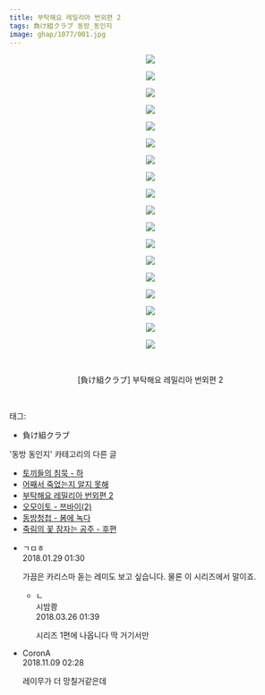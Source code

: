 ```yaml
---
title: 부탁해요 레밀리아 번외편 2
tags: 負け組クラブ 동방_동인지
image: ghap/1077/001.jpg
---
```

<div class="article">
<p style="text-align: center; clear: none; float: none;"><img src="{{ site.nasurl }}/ghap/1077/001.jpg"/></p>
<p style="text-align: center; clear: none; float: none;"><img src="{{ site.nasurl }}/ghap/1077/002.jpg"/></p>
<p style="text-align: center; clear: none; float: none;"><img src="{{ site.nasurl }}/ghap/1077/003.jpg"/></p>
<p style="text-align: center; clear: none; float: none;"><img src="{{ site.nasurl }}/ghap/1077/004.jpg"/></p>
<p style="text-align: center; clear: none; float: none;"><img src="{{ site.nasurl }}/ghap/1077/005.jpg"/></p>
<p style="text-align: center; clear: none; float: none;"><img src="{{ site.nasurl }}/ghap/1077/006.jpg"/></p>
<p style="text-align: center; clear: none; float: none;"><img src="{{ site.nasurl }}/ghap/1077/007.jpg"/></p>
<p style="text-align: center; clear: none; float: none;"><img src="{{ site.nasurl }}/ghap/1077/008.jpg"/></p>
<p style="text-align: center; clear: none; float: none;"><img src="{{ site.nasurl }}/ghap/1077/009.jpg"/></p>
<p style="text-align: center; clear: none; float: none;"><img src="{{ site.nasurl }}/ghap/1077/010.jpg"/></p>
<p style="text-align: center; clear: none; float: none;"><img src="{{ site.nasurl }}/ghap/1077/011.jpg"/></p>
<p style="text-align: center; clear: none; float: none;"><img src="{{ site.nasurl }}/ghap/1077/012.jpg"/></p>
<p style="text-align: center; clear: none; float: none;"><img src="{{ site.nasurl }}/ghap/1077/013.jpg"/></p>
<p style="text-align: center; clear: none; float: none;"><img src="{{ site.nasurl }}/ghap/1077/014.jpg"/></p>
<p style="text-align: center; clear: none; float: none;"><img src="{{ site.nasurl }}/ghap/1077/015.jpg"/></p>
<p style="text-align: center; clear: none; float: none;"><img src="{{ site.nasurl }}/ghap/1077/016.jpg"/></p>
<p style="text-align: center; clear: none; float: none;"><img src="{{ site.nasurl }}/ghap/1077/017.jpg"/></p>
<p style="text-align: center; clear: none; float: none;"><img src="{{ site.nasurl }}/ghap/1077/018.jpg"/></p>
<p style="text-align: center; clear: none; float: none;"><br/></p>
<p style="text-align: center; clear: none; float: none;">[負け組クラブ] 부탁해요 레밀리아 번외편 2</p>
<p><br/></p>
</div><div class="tagTrail">
<p>태그: </p>
<ul>
<li>負け組クラブ</li>
</ul>
</div><div class="another">
<p>'동방 동인지' 카테고리의 다른 글</p>
<ul>
<li><a href="/2016-07-24-ghap_1079">토끼들의 침묵 - 하</a></li>
<li><a href="/2016-07-24-ghap_1078">어째서 죽었는지 알지 못해</a></li>
<li><a href="/2016-07-24-ghap_1077">부탁해요 레밀리아 번외편 2</a></li>
<li><a href="/2016-07-24-ghap_1076">오모이토 - 쯔바이(2)</a></li>
<li><a href="/2016-07-24-ghap_1075">동방청첩 - 봄에 녹다</a></li>
<li><a href="/2016-07-24-ghap_1074">죽림의 꽃 잠자는 공주 - 후편</a></li>
</ul>
</div><div class="cb_module cb_fluid">
<div class="cb_wrt cb_profile">
<div class="comment">
<ul>
<li class="cb_thumb_off" id="comment15185971">
<div class="cb_comment_area">
<div class="cb_info_area">
<div class="cb_section">
<span class="cb_nick_name">ㄱㅁㅎ</span>
</div>
<div class="cb_section">
<span class="cb_date">2018.01.29 01:30 </span>
</div>
</div>
<div class="cb_dsc_comment">
<p class="cb_dsc">
											가끔은 카리스마 돋는 레미도 보고 싶습니다. 물론 이 시리즈에서 말이죠.
										</p>
</div>
<ul>
<li class="cb_thumb_off" id="comment15227282">
<span class="cb_bu_subnode">ㄴ</span>
<div class="cb_comment_area">
<div class="cb_info_area">
<div class="cb_section">
<span class="cb_nick_name">시밤쾅</span>
</div>
<div class="cb_section">
<span class="cb_date">2018.03.26 01:39 </span>
</div>
</div>
<div class="cb_dsc_comment">
<p class="cb_dsc">
																시리즈 1편에 나옵니다 딱 거기서만
															</p>
</div>
</div>
</li>
</ul>
</div></li>
<li class="cb_thumb_off" id="comment15370198">
<div class="cb_comment_area">
<div class="cb_info_area">
<div class="cb_section">
<span class="cb_nick_name">CoronA</span>
</div>
<div class="cb_section">
<span class="cb_date">2018.11.09 02:28 </span>
</div>
</div>
<div class="cb_dsc_comment">
<p class="cb_dsc">
											레이무가 더 망칠거같은데
										</p>
</div>
</div></li>
</ul>
</div>
</div><!-- commentList close -->
</div>